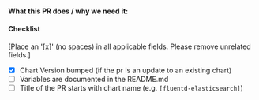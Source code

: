 #### What this PR does / why we need it:

#### Checklist
[Place an '[x]' (no spaces) in all applicable fields. Please remove unrelated fields.]
- [X] Chart Version bumped (if the pr is an update to an existing chart)
- [ ] Variables are documented in the README.md
- [ ] Title of the PR starts with chart name (e.g. `[fluentd-elasticsearch]`)
